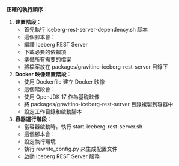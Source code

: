 **正確的執行順序**：

1. **建置階段**：
    - 首先執行 iceberg-rest-server-dependency.sh 腳本
    - 這個腳本會：
    - 編譯 Iceberg REST Server
    - 下載必要的依賴項
    - 準備所有需要的檔案
    - 將檔案放在 packages/gravitino-iceberg-rest-server 目錄下
2. **Docker 映像建置階段**：
    - 使用 Dockerfile 建立 Docker 映像
    - 這個階段會：
    - 使用 OpenJDK 17 作為基礎映像
    - 將 packages/gravitino-iceberg-rest-server 目錄複製到容器中
    - 設定工作目錄和啟動腳本
3. **容器運行階段**：
    - 當容器啟動時，執行 start-iceberg-rest-server.sh
    - 這個腳本會：
    - 設定執行環境
    - 執行 rewrite_config.py 來生成配置文件
    - 啟動 Iceberg REST Server 服務